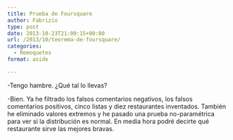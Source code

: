 ```yaml
---
title: Prueba de Foursquare
author: Fabrizio
type: post
date: 2013-10-23T21:09:15+00:00
url: /2013/10/teorema-de-foursquare/
categories:
  - Remoquetes
format: aside

---
```

-Tengo hambre. ¿Qué tal lo llevas?

-Bien. Ya he filtrado los falsos comentarios negativos, los falsos comentarios positivos, cinco listas y diez restaurantes inventados. También he eliminado valores extremos y he pasado una prueba no-paramétrica para ver si la distribución es normal. En media hora podré decirte qué restaurante sirve las mejores bravas.